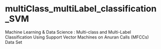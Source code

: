 # multiClass_multiLabel_classification_SVM
Machine Learning &amp; Data Science : Multi-class and Multi-Label Classification Using Support Vector Machines on Anuran Calls (MFCCs) Data Set 
